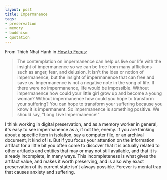 ```yaml
---
layout: post
title: Impermanence
tags:
- preservation
- memory
- buddhism
- quotation
---
```


From Thich Nhat Hanh in [How to Focus](https://www.parallax.org/product/how-to-focus/):

> The contemplation on impermanence can help us live our life with the insight
> of impermanence so we can be free from many afflictions such as anger, fear,
> and delusion. It isn't the idea or notion of impermanence, but the insight of
> impermanence that can free and save us. Impermanence is not a negative note in
> the song of life. If there were no impermanence, life would be impossible.
> Without impermanence how could your little girl grow up and become a young
> woman? Without impermanence how could you hope to transform your suffering? You
> can hope to transform your suffering because you know it is impermanent. So
> impermanence is something positive. We should say, "Long Live Impermanence!"

I think working in digital preservation, and as a memory worker in general, it's easy to see impermanence as a, if not the, enemy. If you are thinking about a specific item in isolation, say a computer file, or an archival document, it kind of is. But if you focus your attention on the information artifact for a little bit you often come to discover that it is actually related to other artifacts and entities that may or may not still available, and that it is already incomplete, in many ways. This incompleteness is what gives the artifact value, and makes it worth preserving, and is also why exact preservation of its current state isn't always possible. Forever is mental trap that causes anxiety and suffering.
